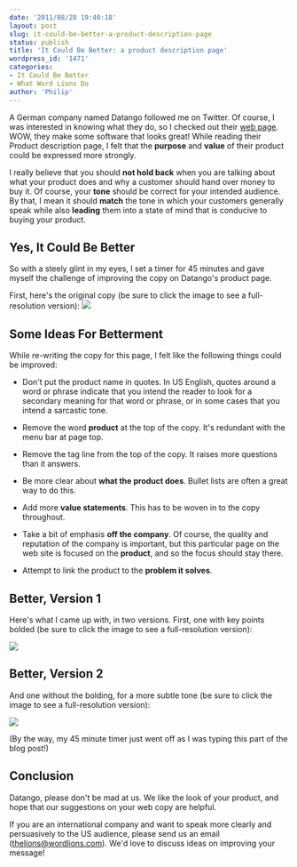 ```yaml
---
date: '2011/08/28 19:40:18'
layout: post
slug: it-could-be-better-a-product-description-page
status: publish
title: 'It Could Be Better: a product description page'
wordpress_id: '1471'
categories:
- It Could Be Better
- What Word Lions Do
author: 'Philip'
---
```


A German company named Datango followed me on Twitter. Of course, I was interested in knowing what they do, so I checked out their [web page](http://datango.com). WOW, they make some software that looks great! While reading their Product description page, I felt that the **purpose** and **value** of their product could be expressed more strongly.

I really believe that you should **not hold back** when you are talking about what your product does and why a customer should hand over money to buy it. Of course, your **tone** should be correct for your intended audience. By that, I mean it should **match** the tone in which your customers generally speak while also **leading** them into a state of mind that is conducive to buying your product.


## Yes, It Could Be Better


So with a steely glint in my eyes, I set a timer for 45 minutes and gave myself the challenge of improving the copy on Datango's product page.

First, here's the original copy (be sure to click the image to see a full-resolution version):
<img src="http://wordlions.com/wp-content/uploads/2011/08/datango_before.png" />

## Some Ideas For Betterment


While re-writing the copy for this page, I felt like the following things could be improved:



	
  * Don't put the product name in quotes. In US English, quotes around a word or phrase indicate that you intend the reader to look for a secondary meaning for that word or phrase, or in some cases that you intend a sarcastic tone.

	
  * Remove the word **product** at the top of the copy. It's redundant with the menu bar at page top.

	
  * Remove the tag line from the top of the copy. It raises more questions than it answers.

	
  * Be more clear about **what the product does**. Bullet lists are often a great way to do this.

	
  * Add more **value statements**. This has to be woven in to the copy throughout.

	
  * Take a bit of emphasis **off the company**. Of course, the quality and reputation of the company is important, but this particular page on the web site is focused on the **product**, and so the focus should stay there.

	
  * Attempt to link the product to the **problem it solves**.




## Better, Version 1




Here's what I came up with, in two versions. First, one with key points bolded (be sure to click the image to see a full-resolution version):






<img src="http://wordlions.com/wp-content/uploads/2011/08/datango_after.png" />






## Better, Version 2




And one without the bolding, for a more subtle tone (be sure to click the image to see a full-resolution version):

<img src="http://wordlions.com/wp-content/uploads/2011/08/datango_after_nobold.png" />

(By the way, my 45 minute timer just went off as I was typing this part of the blog post!)




## Conclusion


Datango, please don't be mad at us. We like the look of your product, and hope that our suggestions on your web copy are helpful.

If you are an international company and want to speak more clearly and persuasively to the US audience, please send us an email (thelions@wordlions.com). We'd love to discuss ideas on improving your message!
